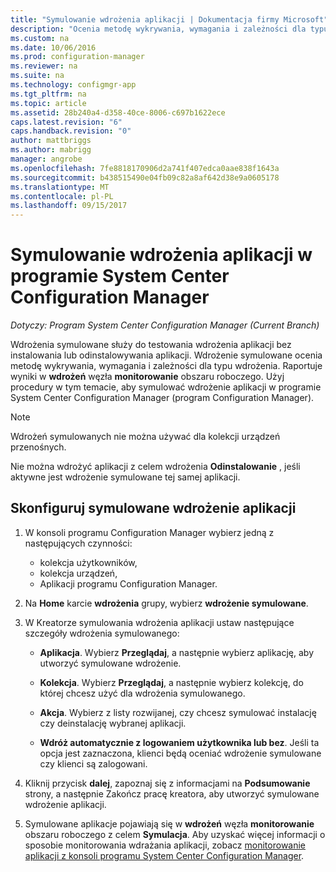 ```yaml
---
title: "Symulowanie wdrożenia aplikacji | Dokumentacja firmy Microsoft"
description: "Ocenia metodę wykrywania, wymagania i zależności dla typu wdrożenia bez instalowania aplikacji."
ms.custom: na
ms.date: 10/06/2016
ms.prod: configuration-manager
ms.reviewer: na
ms.suite: na
ms.technology: configmgr-app
ms.tgt_pltfrm: na
ms.topic: article
ms.assetid: 28b240a4-d358-40ce-8006-c697b1622ece
caps.latest.revision: "6"
caps.handback.revision: "0"
author: mattbriggs
ms.author: mabrigg
manager: angrobe
ms.openlocfilehash: 7fe8818170906d2a741f407edca0aae838f1643a
ms.sourcegitcommit: b438515490e04fb09c82a8af642d38e9a0605178
ms.translationtype: MT
ms.contentlocale: pl-PL
ms.lasthandoff: 09/15/2017
---
```

# <a name="simulate-application-deployments-with-system-center-configuration-manager"></a>Symulowanie wdrożenia aplikacji w programie System Center Configuration Manager

*Dotyczy: Program System Center Configuration Manager (Current Branch)*

Wdrożenia symulowane służy do testowania wdrożenia aplikacji bez instalowania lub odinstalowywania aplikacji. Wdrożenie symulowane ocenia metodę wykrywania, wymagania i zależności dla typu wdrożenia. Raportuje wyniki w **wdrożeń** węzła **monitorowanie** obszaru roboczego. Użyj procedury w tym temacie, aby symulować wdrożenie aplikacji w programie System Center Configuration Manager (program Configuration Manager).  

> [!NOTE]  
> Wdrożeń symulowanych nie można używać dla kolekcji urządzeń przenośnych.  
>   
> Nie można wdrożyć aplikacji z celem wdrożenia **Odinstalowanie** , jeśli aktywne jest wdrożenie symulowane tej samej aplikacji.  

## <a name="configure-a-simulated-application-deployment"></a>Skonfiguruj symulowane wdrożenie aplikacji

1.  W konsoli programu Configuration Manager wybierz jedną z następujących czynności:  
    -   kolekcja użytkowników,  
    -   kolekcja urządzeń,  
    -   Aplikacji programu Configuration Manager.  

2.  Na **Home** karcie **wdrożenia** grupy, wybierz **wdrożenie symulowane**.  

3.  W Kreatorze symulowania wdrożenia aplikacji ustaw następujące szczegóły wdrożenia symulowanego:  

    -   **Aplikacja**. Wybierz **Przeglądaj**, a następnie wybierz aplikację, aby utworzyć symulowane wdrożenie.  

    -   **Kolekcja**. Wybierz **Przeglądaj**, a następnie wybierz kolekcję, do której chcesz użyć dla wdrożenia symulowanego.  

    -   **Akcja**. Wybierz z listy rozwijanej, czy chcesz symulować instalację czy deinstalację wybranej aplikacji.  

    -   **Wdróż automatycznie z logowaniem użytkownika lub bez**. Jeśli ta opcja jest zaznaczona, klienci będą oceniać wdrożenie symulowane czy klienci są zalogowani.  

4.  Kliknij przycisk **dalej**, zapoznaj się z informacjami na **Podsumowanie** strony, a następnie Zakończ pracę kreatora, aby utworzyć symulowane wdrożenie aplikacji.  

5.  Symulowane aplikacje pojawiają się w **wdrożeń** węzła **monitorowanie** obszaru roboczego z celem **Symulacja**. Aby uzyskać więcej informacji o sposobie monitorowania wdrażania aplikacji, zobacz [monitorowanie aplikacji z konsoli programu System Center Configuration Manager](../../apps/deploy-use/monitor-applications-from-the-console.md).  
